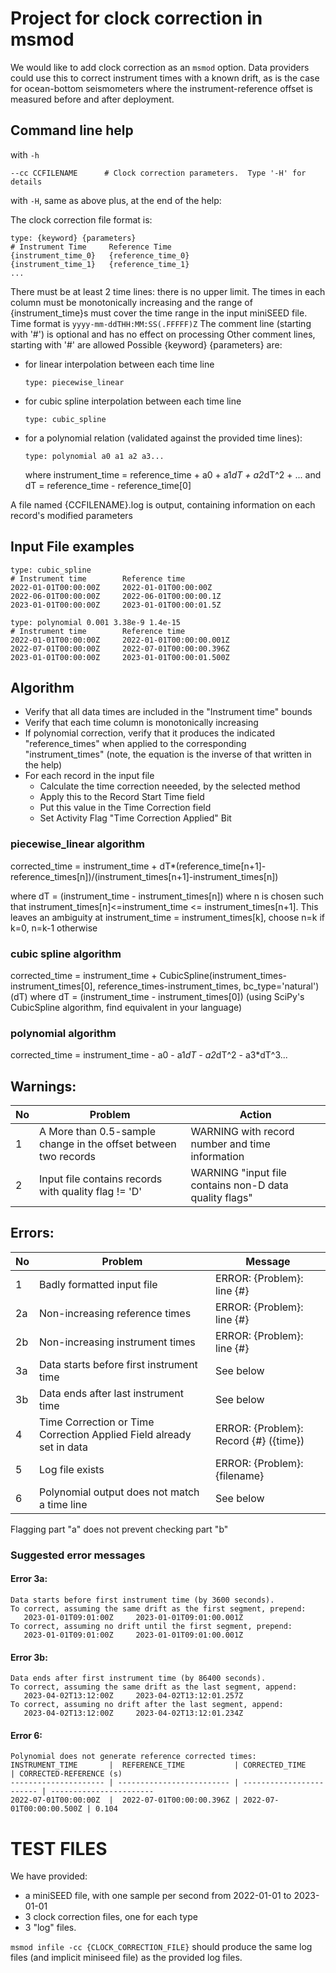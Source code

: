 

# Project for clock correction in msmod

We would like to add clock correction as an `msmod` option.  Data providers could use this to correct instrument times with a known drift, as is the case for ocean-bottom seismometers where the instrument-reference offset is measured before and after deployment.

## Command line  help

with `-h`

```
--cc CCFILENAME      # Clock correction parameters.  Type '-H' for details
```

with `-H`, same as above plus, at the end of the help:

The clock correction file format is:
```
type: {keyword} {parameters}
# Instrument Time     Reference Time
{instrument_time_0}   {reference_time_0}
{instrument_time_1}   {reference_time_1}
...
```

There must be at least 2 time lines: there is no upper limit.
The times in each column must be monotonically increasing and the range
of {instrument_time}s must cover the time range in the input miniSEED file.
Time format is ``yyyy-mm-ddTHH:MM:SS(.FFFFF)Z``
The comment line (starting with '#') is optional and has no effect on processing
Other comment lines, starting with '#' are allowed
Possible {keyword} {parameters} are:

- for linear interpolation between each time line
  ```
  type: piecewise_linear
  ```
- for cubic spline interpolation between each time line
  ```
  type: cubic_spline
  ```
- for a polynomial relation (validated against the provided time lines):
  ```
  type: polynomial a0 a1 a2 a3...
  ```
  where instrument_time = reference_time + a0 + a1*dT + a2*dT^2 + ...
  and dT = reference_time - reference_time[0]

A file named {CCFILENAME}.log is output, containing information on each record's modified parameters

## Input File examples

```
type: cubic_spline
# Instrument time        Reference time
2022-01-01T00:00:00Z     2022-01-01T00:00:00Z
2022-06-01T00:00:00Z     2022-06-01T00:00:00.1Z
2023-01-01T00:00:00Z     2023-01-01T00:00:01.5Z
```

```
type: polynomial 0.001 3.38e-9 1.4e-15
# Instrument time        Reference time
2022-01-01T00:00:00Z     2022-01-01T00:00:00.001Z
2022-07-01T00:00:00Z     2022-07-01T00:00:00.396Z
2023-01-01T00:00:00Z     2023-01-01T00:00:01.500Z
```

## Algorithm

- Verify that all data times are included in the "Instrument time" bounds
- Verify that each time column is monotonically increasing
- If polynomial correction, verify that it produces the indicated "reference_times"
  when applied to the corresponding "instrument_times" (note, the equation is the inverse of that written in the help)
- For each record in the input file
	- Calculate the time correction neeeded, by the selected method
	- Apply this to the Record Start Time field
	- Put this value in the Time Correction field
	- Set Activity Flag "Time Correction Applied" Bit

### piecewise_linear algorithm
corrected_time = instrument_time + dT*(reference_time[n+1]-reference_times[n])/(instrument_times[n+1]-instrument_times[n])

where dT = (instrument_time - instrument_times[n])
where n is chosen such that instrument_times[n]<=instrument_time <= instrument_times[n+1].
This leaves an ambiguity at instrument_time = instrument_times[k], choose n=k if k=0, n=k-1 otherwise

### cubic spline algorithm
corrected_time = instrument_time + CubicSpline(instrument_times-instrument_times[0],
					       reference_times-instrument_times,
					       bc_type='natural')(dT)
where dT = (instrument_time - instrument_times[0])
(using SciPy's CubicSpline algorithm, find equivalent in your language)

### polynomial algorithm
corrected_time = instrument_time - a0 - a1*dT - a2*dT^2 - a3*dT^3...


## Warnings:

No  | Problem                         | Action
--- | ------------------------------- | --------------------------------
1   | A More than 0.5-sample change in the offset between two records | WARNING with record number and time information
2   | Input file contains records with quality flag != 'D' | WARNING "input file contains non-D data quality flags"

## Errors:

No  | Problem                         | Message
--- | ------------------------------- | --------------------------------
1   | Badly formatted input file      | ERROR: {Problem}: line {#}
2a  | Non-increasing reference times  | ERROR: {Problem}: line {#}
2b  | Non-increasing instrument times | ERROR: {Problem}: line {#}
3a  | Data starts before first instrument time | See below
3b  | Data ends after last instrument time | See below
4   | Time Correction or Time Correction Applied Field already set in data | ERROR: {Problem}: Record {#} ({time})
5   | Log file exists                 | ERROR: {Problem}: {filename}
6   | Polynomial output does not match a time line | See below

Flagging part "a" does not prevent checking part "b"

### Suggested error messages

#### Error 3a:

```
Data starts before first instrument time (by 3600 seconds).
To correct, assuming the same drift as the first segment, prepend:
   2023-01-01T09:01:00Z     2023-01-01T09:01:00.001Z
To correct, assuming no drift until the first segment, prepend:
   2023-01-01T09:01:00Z     2023-01-01T09:01:00.001Z
```
#### Error 3b:

```
Data ends after first instrument time (by 86400 seconds).
To correct, assuming the same drift as the last segment, append:
   2023-04-02T13:12:00Z     2023-04-02T13:12:01.257Z
To correct, assuming no drift after the last segment, append:
   2023-04-02T13:12:00Z     2023-04-02T13:12:01.234Z
```

#### Error 6:

```
Polynomial does not generate reference corrected times:
INSTRUMENT_TIME       |  REFERENCE_TIME           | CORRECTED_TIME           | CORRECTED-REFERENCE (s)
--------------------- | ------------------------- | ------------------------ | -----------------------
2022-07-01T00:00:00Z  |  2022-07-01T00:00:00.396Z | 2022-07-01T00:00:00.500Z | 0.104
```

# TEST FILES
We have provided:
- a miniSEED file, with one sample per second from 2022-01-01 to
2023-01-01
- 3 clock correction files, one for each type
- 3 "log" files.

`msmod infile -cc {CLOCK_CORRECTION_FILE}` should produce the same log files (and implicit miniseed file) as the provided log files.

